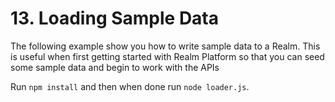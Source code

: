 # 13. Loading Sample Data

The following example show you how to write sample data to a Realm.  This is useful when first getting started with Realm Platform so that you can seed some sample data and begin to work with the APIs

Run `npm install` and then when done run `node loader.js`.

